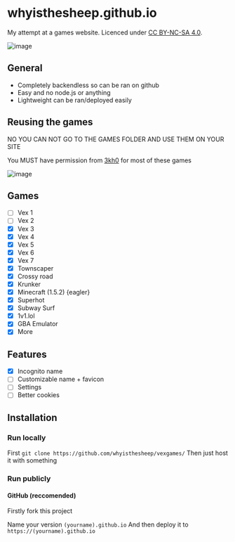 # whyisthesheep.github.io

My attempt at a games website. Licenced under [CC BY-NC-SA 4.0](https://creativecommons.org/licenses/by-nc-sa/4.0/). 

![image](https://user-images.githubusercontent.com/77189741/222385952-fdd55c60-44f2-4546-8a8f-a8d27a0a7fca.png)

## General
- Completely backendless so can be ran on github
- Easy and no node.js or anything 
- Lightweight can be ran/deployed easily

## Reusing the games
NO YOU CAN NOT GO TO THE GAMES FOLDER AND USE THEM ON YOUR SITE

You MUST have permission from [3kh0](https://github.com/3kh0/) for most of these games

![image](https://user-images.githubusercontent.com/77189741/202876866-ee3439d3-5c94-424e-82f2-237705eb37b1.png)

## Games
- [ ] Vex 1
- [ ] Vex 2
- [x] Vex 3
- [x] Vex 4
- [x] Vex 5
- [x] Vex 6
- [x] Vex 7
- [x] Townscaper
- [x] Crossy road
- [x] Krunker
- [x] Minecraft (1.5.2) {eagler}
- [x] Superhot
- [x] Subway Surf
- [x] 1v1.lol
- [x] GBA Emulator
- [x] More

## Features
- [x] Incognito name
- [ ] Customizable name + favicon
- [ ] Settings
- [ ] Better cookies

## Installation

### Run locally
First
`git clone https://github.com/whyisthesheep/vexgames/`
Then just host it with something

### Run publicly

#### GitHub (reccomended)
Firstly fork this project

Name your version `(yourname).github.io`
And then deploy it to `https://(yourname).github.io`

